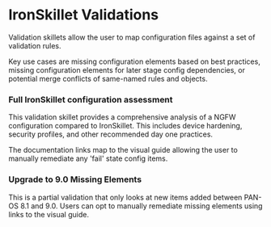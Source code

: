 # IronSkillet Validations

Validation skillets allow the user to map configuration files against
a set of validation rules.

Key use cases are missing configuration elements based on best practices,
missing configuration elements for later stage config dependencies, or
potential merge conflicts of same-named rules and objects.

### Full IronSkillet configuration assessment

This validation skillet provides a comprehensive analysis of a NGFW configuration
compared to IronSkillet. This includes device hardening, security profiles,
and other recommended day one practices.

The documentation links map to the visual guide allowing the user to manually
remediate any 'fail' state config items.

### Upgrade to 9.0 Missing Elements

This is a partial validation that only looks at new items added between
PAN-OS 8.1 and 9.0. Users can opt to manually remediate missing
elements using links to the visual guide.

